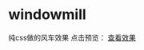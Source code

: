 # windowmill
纯css做的风车效果
点击预览：
  <a href="https://yidongying.github.io/windowmill/windowmill/windowmill.html">查看效果</a>
